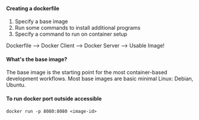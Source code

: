 #### Creating a dockerfile

1. Specify a base image
2. Run some commands to install additional programs
3. Specify a command to run on container setup

Dockerfile --> Docker Client --> Docker Server --> Usable Image!

#### What's the base image?

The base image is the starting point for the most container-based development workflows. Most base images are basic 
minimal Linux: Debian, Ubuntu.

#### To run docker port outside accessible

```shell
docker run -p 8080:8080 <image-id>
```